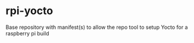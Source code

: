 # rpi-yocto

Base repository with manifest(s) to allow the repo tool to setup Yocto for a 
raspberry pi build
